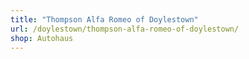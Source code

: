 ```yaml
---
title: "Thompson Alfa Romeo of Doylestown"
url: /doylestown/thompson-alfa-romeo-of-doylestown/
shop: Autohaus
---
```

